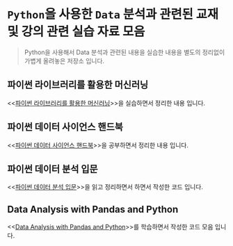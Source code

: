 # `Python`을 사용한 `Data` 분석과 관련된 교재 및 강의 관련 실습 자료 모음

> Python을 사용해서 Data 분석과 관련된 내용을 실습한 내용을 별도의 정리없이 가볍게 올려놓은 저장소 입니다.

## 파이썬 라이브러리를 활용한 머신러닝

<<[파이썬 라이브러리를 활용한 머신러닝](https://www.aladin.co.kr/shop/wproduct.aspx?ItemId=186846299)>>을 실습하면서 정리한 내용 입니다.

## 파이썬 데이터 사이언스 핸드북

<<[파이썬 데이터 사이언스 핸드북](https://www.aladin.co.kr/shop/wproduct.aspx?ItemId=118543063)>>을 공부하면서 정리한 내용 입니다.

## 파이썬 데이터 분석 입문

<<[파이썬 데이터 분석 입문](https://www.aladin.co.kr/shop/wproduct.aspx?ItemId=119888530)>>을 읽고 정리하면서 하면서 작성한 코드 입니다.

## Data Analysis with Pandas and Python
<<[Data Analysis with Pandas and Python](https://www.udemy.com/course/data-analysis-with-pandas/)>>를 학습하면서 작성한 코드 모음 입니다.
